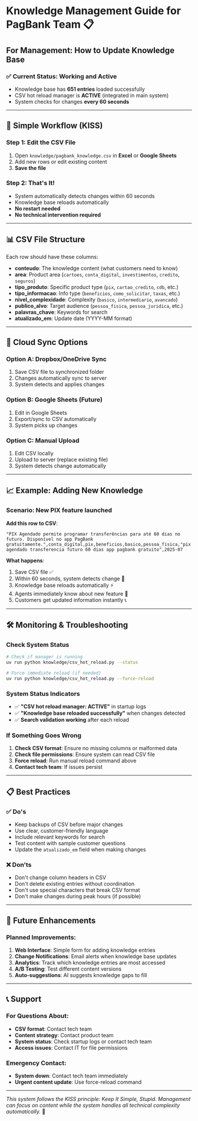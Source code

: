 # Knowledge Management Guide for PagBank Team 📋

## For Management: How to Update Knowledge Base

### ✅ **Current Status**: Working and Active
- Knowledge base has **651 entries** loaded successfully
- CSV hot reload manager is **ACTIVE** (integrated in main system)
- System checks for changes **every 60 seconds**

---

## 🎯 **Simple Workflow (KISS)**

### Step 1: Edit the CSV File
1. Open `knowledge/pagbank_knowledge.csv` in **Excel** or **Google Sheets**
2. Add new rows or edit existing content
3. **Save the file**

### Step 2: That's It! 
- System automatically detects changes within 60 seconds
- Knowledge base reloads automatically 
- **No restart needed**
- **No technical intervention required**

---

## 📊 **CSV File Structure**

Each row should have these columns:
- **conteudo**: The knowledge content (what customers need to know)
- **area**: Product area (`cartoes`, `conta_digital`, `investimentos`, `credito`, `seguros`)
- **tipo_produto**: Specific product type (`pix`, `cartao_credito`, `cdb`, etc.)
- **tipo_informacao**: Info type (`beneficios`, `como_solicitar`, `taxas`, etc.)
- **nivel_complexidade**: Complexity (`basico`, `intermediario`, `avancado`)
- **publico_alvo**: Target audience (`pessoa_fisica`, `pessoa_juridica`, etc.)
- **palavras_chave**: Keywords for search
- **atualizado_em**: Update date (YYYY-MM format)

---

## 🔄 **Cloud Sync Options**

### Option A: Dropbox/OneDrive Sync
1. Save CSV file to synchronized folder
2. Changes automatically sync to server
3. System detects and applies changes

### Option B: Google Sheets (Future)
1. Edit in Google Sheets 
2. Export/sync to CSV automatically
3. System picks up changes

### Option C: Manual Upload
1. Edit CSV locally
2. Upload to server (replace existing file)
3. System detects change automatically

---

## 📈 **Example: Adding New Knowledge**

### Scenario: New PIX feature launched

**Add this row to CSV**:
```csv
"PIX Agendado permite programar transferências para até 60 dias no futuro. Disponível no app PagBank gratuitamente.",conta_digital,pix,beneficios,basico,pessoa_fisica,"pix agendado transferencia futuro 60 dias app pagbank gratuito",2025-07
```

**What happens**:
1. Save CSV file ✅
2. Within 60 seconds, system detects change 🔄
3. Knowledge base reloads automatically ⚡
4. Agents immediately know about new feature 🤖
5. Customers get updated information instantly 📞

---

## 🛠️ **Monitoring & Troubleshooting**

### Check System Status
```bash
# Check if manager is running
uv run python knowledge/csv_hot_reload.py --status

# Force immediate reload (if needed)
uv run python knowledge/csv_hot_reload.py --force-reload
```

### System Status Indicators
- ✅ **"CSV hot reload manager: ACTIVE"** in startup logs
- ✅ **"Knowledge base reloaded successfully"** when changes detected
- ✅ **Search validation working** after each reload

### If Something Goes Wrong
1. **Check CSV format**: Ensure no missing columns or malformed data
2. **Check file permissions**: Ensure system can read CSV file
3. **Force reload**: Run manual reload command above
4. **Contact tech team**: If issues persist

---

## 📋 **Best Practices**

### ✅ **Do's**
- Keep backups of CSV before major changes
- Use clear, customer-friendly language
- Include relevant keywords for search
- Test content with sample customer questions
- Update the `atualizado_em` field when making changes

### ❌ **Don'ts**  
- Don't change column headers in CSV
- Don't delete existing entries without coordination
- Don't use special characters that break CSV format
- Don't make changes during peak hours (if possible)

---

## 🚀 **Future Enhancements**

### Planned Improvements:
1. **Web Interface**: Simple form for adding knowledge entries
2. **Change Notifications**: Email alerts when knowledge base updates
3. **Analytics**: Track which knowledge entries are most accessed
4. **A/B Testing**: Test different content versions
5. **Auto-suggestions**: AI suggests knowledge gaps to fill

---

## 📞 **Support**

### For Questions About:
- **CSV format**: Contact tech team
- **Content strategy**: Contact product team  
- **System status**: Check startup logs or contact tech team
- **Access issues**: Contact IT for file permissions

### Emergency Contact:
- **System down**: Contact tech team immediately
- **Urgent content update**: Use force-reload command

---

*This system follows the KISS principle: Keep It Simple, Stupid. Management can focus on content while the system handles all technical complexity automatically.* 🎯